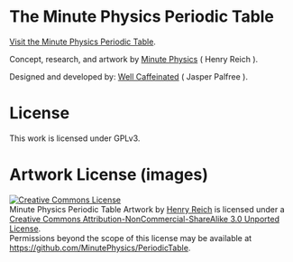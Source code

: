 # The Minute Physics Periodic Table

[Visit the Minute Physics Periodic Table](http://table.minutephysics.com).

Concept, research, and artwork by [Minute Physics](http://minutephysics.com) ( Henry Reich ).

Designed and developed by: [Well Caffeinated](http://wellcaffeinated.net) ( Jasper Palfree ).

# License

This work is licensed under GPLv3.

# Artwork License (images)

<a rel="license" href="http://creativecommons.org/licenses/by-nc-sa/3.0/deed.en_US"><img alt="Creative Commons License" style="border-width:0" src="http://i.creativecommons.org/l/by-nc-sa/3.0/88x31.png" /></a><br /><span xmlns:dct="http://purl.org/dc/terms/" href="http://purl.org/dc/dcmitype/StillImage" property="dct:title" rel="dct:type">Minute Physics Periodic Table Artwork</span> by <a xmlns:cc="http://creativecommons.org/ns#" href="http://table.minutephysics.com" property="cc:attributionName" rel="cc:attributionURL">Henry Reich</a> is licensed under a <a rel="license" href="http://creativecommons.org/licenses/by-nc-sa/3.0/deed.en_US">Creative Commons Attribution-NonCommercial-ShareAlike 3.0 Unported License</a>.<br />Permissions beyond the scope of this license may be available at <a xmlns:cc="http://creativecommons.org/ns#" href="https://github.com/MinutePhysics/PeriodicTable" rel="cc:morePermissions">https://github.com/MinutePhysics/PeriodicTable</a>.
